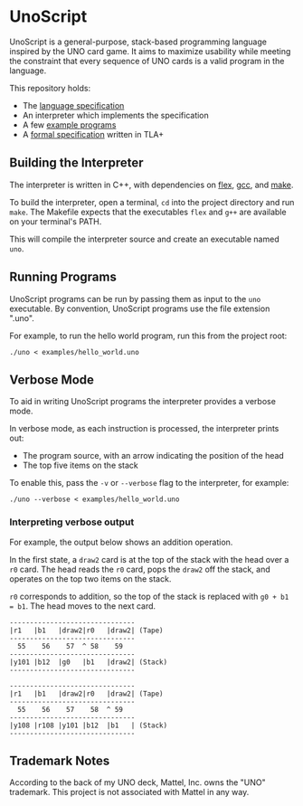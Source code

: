 # UnoScript

UnoScript is a general-purpose, stack-based programming language inspired by the UNO card game.
It aims to maximize usability while meeting the constraint that every sequence of UNO cards is a valid program in the language.

This repository holds:
- The [language specification](specs.md)
- An interpreter which implements the specification
- A few [example programs](./examples)
- A [formal specification](./tla) written in TLA+

## Building the Interpreter

The interpreter is written in C++, with dependencies on [flex](https://github.com/westes/flex), [gcc](https://gcc.gnu.org/), and [make](https://www.gnu.org/software/make/).

To build the interpreter, open a terminal, `cd` into the project directory and run `make`.
The Makefile expects that the executables `flex` and `g++` are available on your terminal's PATH.

This will compile the interpreter source and create an executable named `uno`.

## Running Programs

UnoScript programs can be run by passing them as input to the `uno` executable.
By convention, UnoScript programs use the file extension ".uno".

For example, to run the hello world program, run this from the project root:

`./uno < examples/hello_world.uno`

## Verbose Mode

To aid in writing UnoScript programs the interpreter provides a verbose mode.

In verbose mode, as each instruction is processed, the interpreter prints out:
- The program source, with an arrow indicating the position of the head
- The top five items on the stack

To enable this, pass the `-v` or `--verbose` flag to the interpreter, for example:

`./uno --verbose < examples/hello_world.uno`

### Interpreting verbose output

For example, the output below shows an addition operation.

In the first state, a `draw2` card is at the top of the stack with the head over a `r0` card.
The head reads the `r0` card, pops the `draw2` off the stack, and operates on the top two items on the stack.

`r0` corresponds to addition, so the top of the stack is replaced with `g0 + b1 = b1`.
The head moves to the next card.

```
-------------------------------
|r1   |b1   |draw2|r0   |draw2| (Tape)
-------------------------------
  55    56    57  ^ 58    59
-------------------------------
|y101 |b12  |g0   |b1   |draw2| (Stack)
-------------------------------

-------------------------------
|r1   |b1   |draw2|r0   |draw2| (Tape)
-------------------------------
  55    56    57    58  ^ 59
-------------------------------
|y108 |r108 |y101 |b12  |b1   | (Stack)
-------------------------------

```

## Trademark Notes

According to the back of my UNO deck, Mattel, Inc. owns the "UNO" trademark.
This project is not associated with Mattel in any way.

